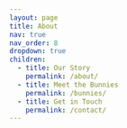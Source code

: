 ```yaml
---
layout: page
title: About
nav: true
nav_order: 8
dropdown: true
children:
  - title: Our Story
    permalink: /about/
  - title: Meet the Bunnies
    permalink: /bunnies/
  - title: Get in Touch
    permalink: /contact/
---
```

